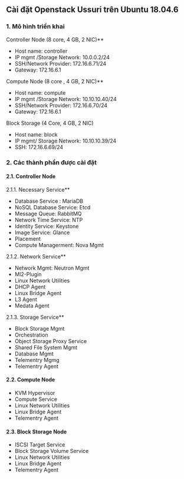 ## Cài đặt Openstack Ussuri trên Ubuntu 18.04.6

### 1\. Mô hình triển khai

Controller Node (8 core, 4 GB, 2 NIC)**

- Host name: controller
- IP mgmt /Storage Network: 10.0.0.2/24
- SSH/Network Provider: 172.16.6.71/24
- Gateway: 172.16.6.1

Compute Node (8 core , 4 GB, 2 NIC)**

- Host name: compute
- IP mgmt /Storage Network: 10.10.10.40/24
- SSH/Network Provider: 172.16.6.70/24
- Gateway: 172.16.6.1

Block Storage (4 Core, 4 GB, 2 NIC)

- Host name: block
- IP mgmt/ Storage Network: 10.10.10.39/24
- SSH: 172.16.6.69/24

### 2\. Các thành phần được cài đặt

#### 2.1. Controller Node

2.1.1\. Necessary Service**

-  Database Service : MariaDB
-  NoSQL Database Service: Etcd
-  Message Queue: RabbitMQ
-  Network Time Service: NTP
-  Identity Service: Keystone
-  Image Service: Glance
-  Placement
-  Compute Managerment: Nova Mgmt

2.1.2\. Network Service**

-  Network Mgmt: Neutron Mgmt
-  Ml2-Plugin
-  Linux Network Utilities
-  DHCP Agent
-  Linux Bridge Agent
-  L3 Agent
-  Medata Agent

2.1.3\. Storage Service**

-  Block Storage Mgmt
-  Orchestration
-  Object Storage Proxy Service
-  Shared File System Mgmt
-  Database Mgmt
-  Telementry Mgmg
-  Telementry Agent

#### 2.2. Compute Node

-  KVM Hypervisor
-  Compute Service
-  Linux Network Utilities
-  Linux Bridge Agent
-  Telementry Agent

#### 2.3. Block Storage Node

-  ISCSI Target Service
-  Block Storage Volume Service
-  Linux Network Utilities
-  Linux Bridge Agent
-  Telementry Agent
